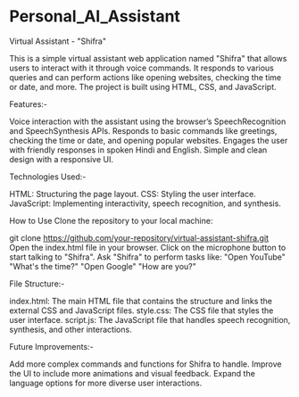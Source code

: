 # Personal_AI_Assistant

Virtual Assistant - "Shifra"

This is a simple virtual assistant web application named "Shifra" that allows users to interact with it through voice commands. It responds to various queries and can perform actions like opening websites, checking the time or date, and more. The project is built using HTML, CSS, and JavaScript.

Features:-

Voice interaction with the assistant using the browser’s SpeechRecognition and SpeechSynthesis APIs.
Responds to basic commands like greetings, checking the time or date, and opening popular websites.
Engages the user with friendly responses in spoken Hindi and English.
Simple and clean design with a responsive UI.

Technologies Used:-

HTML: Structuring the page layout.
CSS: Styling the user interface.
JavaScript: Implementing interactivity, speech recognition, and synthesis.

How to Use
Clone the repository to your local machine:

git clone https://github.com/your-repository/virtual-assistant-shifra.git
Open the index.html file in your browser.
Click on the microphone button to start talking to "Shifra".
Ask "Shifra" to perform tasks like:
"Open YouTube"
"What's the time?"
"Open Google"
"How are you?"

File Structure:-

index.html: The main HTML file that contains the structure and links the external CSS and JavaScript files.
style.css: The CSS file that styles the user interface.
script.js: The JavaScript file that handles speech recognition, synthesis, and other interactions.

Future Improvements:-

Add more complex commands and functions for Shifra to handle.
Improve the UI to include more animations and visual feedback.
Expand the language options for more diverse user interactions.
